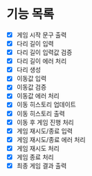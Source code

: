 # 기능 목록

- [x] 게임 시작 문구 출력
- [x] 다리 길이 입력
- [x] 다리 길이 입력값 검증
- [x] 다리 길이 에러 처리
- [x] 다리 생성
      <br/>
- [x] 이동값 입력
- [x] 이동값 검증
- [x] 이동값 에러 처리
      <br/>
- [x] 이동 히스토리 업데이트
- [x] 이동 히스토리 출력
      <br/>
- [x] 이동 후 게임 진행 처리
- [x] 게임 재시도/종료 입력
- [x] 게임 재시도/종료 에러 처리
- [x] 게임 재시도 처리
- [x] 게임 종료 처리
- [x] 최종 게임 결과 출력
